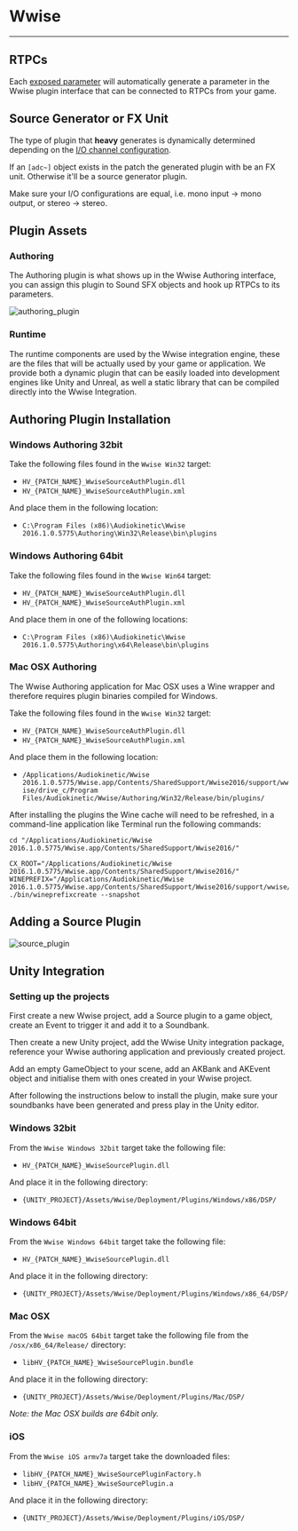 # Wwise
---

## RTPCs
Each [exposed parameter](#02.getting_started#exposing-parameters) will automatically generate a parameter in the Wwise plugin interface that can be connected to RTPCs from your game.

## Source Generator or FX Unit

The type of plugin that **heavy** generates is dynamically determined depending on the [I/O channel configuration](#02.getting_started#audio-input-output).

If an `[adc~]` object exists in the patch the generated plugin with be an FX unit. Otherwise it'll be a source generator plugin.

Make sure your I/O configurations are equal, i.e. mono input -> mono output, or stereo -> stereo.

## Plugin Assets

### Authoring
The Authoring plugin is what shows up in the Wwise Authoring interface, you can assign this plugin to Sound SFX objects and hook up RTPCs to its parameters.

![authoring_plugin](img/docs_wwise_auth_plug.png)

### Runtime
The runtime components are used by the Wwise integration engine, these are the files that will be actually used by your game or application. We provide both a dynamic plugin that can be easily loaded into development engines like Unity and Unreal, as well a static library that can be compiled directly into the Wwise Integration.

## Authoring Plugin Installation

### Windows Authoring 32bit
Take the following files found in the `Wwise Win32` target:

* `HV_{PATCH_NAME}_WwiseSourceAuthPlugin.dll`
* `HV_{PATCH_NAME}_WwiseSourceAuthPlugin.xml`

And place them in the following location:

* `C:\Program Files (x86)\Audiokinetic\Wwise 2016.1.0.5775\Authoring\Win32\Release\bin\plugins`

### Windows Authoring 64bit
Take the following files found in the `Wwise Win64` target:

* `HV_{PATCH_NAME}_WwiseSourceAuthPlugin.dll`
* `HV_{PATCH_NAME}_WwiseSourceAuthPlugin.xml`

And place them in one of the following locations:

* `C:\Program Files (x86)\Audiokinetic\Wwise 2016.1.0.5775\Authoring\x64\Release\bin\plugins`


### Mac OSX Authoring
The Wwise Authoring application for Mac OSX uses a Wine wrapper and therefore requires plugin binaries compiled for Windows.

Take the following files found in the `Wwise Win32` target:

* `HV_{PATCH_NAME}_WwiseSourceAuthPlugin.dll`
* `HV_{PATCH_NAME}_WwiseSourceAuthPlugin.xml`

And place them in the following location:

* `/Applications/Audiokinetic/Wwise 2016.1.0.5775/Wwise.app/Contents/SharedSupport/Wwise2016/support/wwise/drive_c/Program Files/Audiokinetic/Wwise/Authoring/Win32/Release/bin/plugins/`

After installing the plugins the Wine cache will need to be refreshed, in a command-line application like Terminal run the following commands:

```
cd "/Applications/Audiokinetic/Wwise 2016.1.0.5775/Wwise.app/Contents/SharedSupport/Wwise2016/"
```

```
CX_ROOT="/Applications/Audiokinetic/Wwise 2016.1.0.5775/Wwise.app/Contents/SharedSupport/Wwise2016/" WINEPREFIX="/Applications/Audiokinetic/Wwise 2016.1.0.5775/Wwise.app/Contents/SharedSupport/Wwise2016/support/wwise/" ./bin/wineprefixcreate --snapshot
```

## Adding a Source Plugin

![source_plugin](img/docs_wwise_source_plug.gif)


## Unity Integration

### Setting up the projects

First create a new Wwise project, add a Source plugin to a game object, create an Event to trigger it and add it to a Soundbank.

Then create a new Unity project, add the Wwise Unity integration package, reference your Wwise authoring application and previously created project.

Add an empty GameObject to your scene, add an AKBank and AKEvent object and initialise them with ones created in your Wwise project.

After following the instructions below to install the plugin, make sure your soundbanks have been generated and press play in the Unity editor.

### Windows 32bit
From the `Wwise Windows 32bit` target take the following file:

* `HV_{PATCH_NAME}_WwiseSourcePlugin.dll`

And place it in the following directory:

* `{UNITY_PROJECT}/Assets/Wwise/Deployment/Plugins/Windows/x86/DSP/`

### Windows 64bit
From the `Wwise Windows 64bit` target take the following file:

* `HV_{PATCH_NAME}_WwiseSourcePlugin.dll`

And place it in the following directory:

* `{UNITY_PROJECT}/Assets/Wwise/Deployment/Plugins/Windows/x86_64/DSP/`

### Mac OSX
From the `Wwise macOS 64bit` target take the following file from the `/osx/x86_64/Release/` directory:

* `libHV_{PATCH_NAME}_WwiseSourcePlugin.bundle`

And place it in the following directory:

* `{UNITY_PROJECT}/Assets/Wwise/Deployment/Plugins/Mac/DSP/`

*Note: the Mac OSX builds are 64bit only.*

### iOS
From the `Wwise iOS armv7a` target take the downloaded files:

* `libHV_{PATCH_NAME}_WwiseSourcePluginFactory.h`
* `libHV_{PATCH_NAME}_WwiseSourcePlugin.a`

And place it in the following directory:

* `{UNITY_PROJECT}/Assets/Wwise/Deployment/Plugins/iOS/DSP/`
